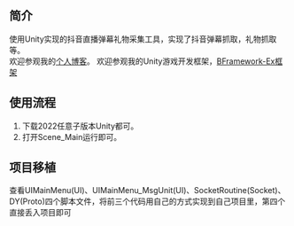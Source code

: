 ## 简介
使用Unity实现的抖音直播弹幕礼物采集工具，实现了抖音弹幕抓取，礼物抓取等。</br>
欢迎参观我的<a href='https://toxicstar.top/'>个人博客</a>。
欢迎参观我的Unity游戏开发框架，<a href='https://github.com/ToxicStar8/BFramework-Ex'>BFramework-Ex框架</a>

## 使用流程
1. 下载2022任意子版本Unity都可。
2. 打开Scene_Main运行即可。

## 项目移植
查看UIMainMenu(UI)、UIMainMenu_MsgUnit(UI)、SocketRoutine(Socket)、DY(Proto)四个脚本文件，将前三个代码用自己的方式实现到自己项目里，第四个直接丢入项目即可